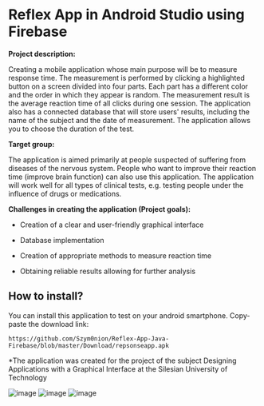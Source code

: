 # Reflex App in Android Studio using Firebase
**Project description:**

Creating a mobile application whose main purpose will be to measure response time. The measurement is performed by clicking a highlighted button on a screen divided into four parts. Each part has a different color and the order in which they appear is random. The measurement result is the average reaction time of all clicks during one session. The application also has a connected database that will store users' results, including the name of the subject and the date of measurement. The application allows you to choose the duration of the test.

**Target group:**

The application is aimed primarily at people suspected of suffering from diseases of the nervous system. People who want to improve their reaction time (improve brain function) can also use this application. The application will work well for all types of clinical tests, e.g. testing people under the influence of drugs or medications.

**Challenges in creating the application (Project goals):**

- Creation of a clear and user-friendly graphical interface

- Database implementation

- Creation of appropriate methods to measure reaction time

- Obtaining reliable results allowing for further analysis

## How to install?
You can install this application to test on your android smartphone. Copy-paste the download link:
```
https://github.com/Szym0nion/Reflex-App-Java-Firebase/blob/master/Download/repsonseapp.apk
```




  *The application was created for the project of the subject Designing Applications with a Graphical Interface at the Silesian University of Technology

![image](https://github.com/Szym0nion/Reflex-App-Java-Firebase/assets/110334194/c5be3900-2376-4a27-a796-031552ad38e8) ![image](https://github.com/Szym0nion/Reflex-App-Java-Firebase/assets/110334194/3f47b9ec-9c40-4954-83e5-3c18e03932ae) ![image](https://github.com/Szym0nion/Reflex-App-Java-Firebase/assets/110334194/3186b5c5-169e-4a4a-975f-187d21329ed3)

